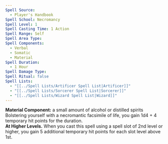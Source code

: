 ```yaml
---
Spell Source:
  - Player's Handbook
Spell School: Necromancy
Spell Level: 1
Spell Casting Time: 1 Action
Spell Range: Self
Spell Area Type: 
Spell Components:
  - Verbal
  - Somatic
  - Material
Spell Duration:
  - 1 Hour
Spell Damage Type: 
Spell Ritual: false
Spell Lists:
  - "[[../Spell Lists/Artificer Spell List|Artificer]]"
  - "[[../Spell Lists/Sorcerer Spell List|Sorcerer]]"
  - "[[../Spell Lists/Wizard Spell List|Wizard]]"
---
```


**Material Component:** a small amount of alcohol or distilled spirits  
Bolstering yourself with a necromantic facsimile of life, you gain 1d4 + 4 temporary hit points for the duration.  
**At Higher Levels.** When you cast this spell using a spell slot of 2nd level or higher, you gain 5 additional temporary hit points for each slot level above 1st.
